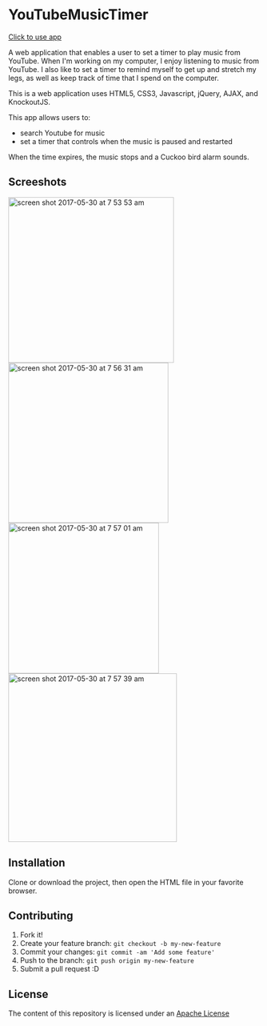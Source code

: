 # YouTubeMusicTimer
[Click to use app](https://daxapps.github.io/YouTubeMusicTimer/)

A web application that enables a user to set a timer to play music from YouTube.  When I'm working on my computer, I enjoy listening to music from YouTube.  I also like to set a timer to remind myself to get up and stretch my legs, as well as keep track of time that I spend on the computer. 

This is a web application uses HTML5, CSS3, Javascript, jQuery, AJAX, and KnockoutJS.

This app allows users to:
- search Youtube for music
- set a timer that controls when the music is paused and restarted

When the time expires, the music stops and a Cuckoo bird alarm sounds.

## Screeshots

<img width="331" alt="screen shot 2017-05-30 at 7 53 53 am" src="https://cloud.githubusercontent.com/assets/19802832/26584481/8695d64e-450e-11e7-869b-3422ea975a01.png">
<img width="320" alt="screen shot 2017-05-30 at 7 56 31 am" src="https://cloud.githubusercontent.com/assets/19802832/26584482/86a30c2e-450e-11e7-9e69-7f8f9e229be1.png">
<img width="301" alt="screen shot 2017-05-30 at 7 57 01 am" src="https://cloud.githubusercontent.com/assets/19802832/26584484/86a4b3a8-450e-11e7-8258-a2ce0a1015e2.png">
<img width="337" alt="screen shot 2017-05-30 at 7 57 39 am" src="https://cloud.githubusercontent.com/assets/19802832/26584483/86a4fed0-450e-11e7-91ed-d51e247d980d.png">

## Installation

Clone or download the project, then open the HTML file in your favorite browser.

## Contributing

1. Fork it!
2. Create your feature branch: `git checkout -b my-new-feature`
3. Commit your changes: `git commit -am 'Add some feature'`
4. Push to the branch: `git push origin my-new-feature`
5. Submit a pull request :D

## License

The content of this repository is licensed under an [Apache License](http://www.apache.org/licenses/LICENSE-2.0.html)
